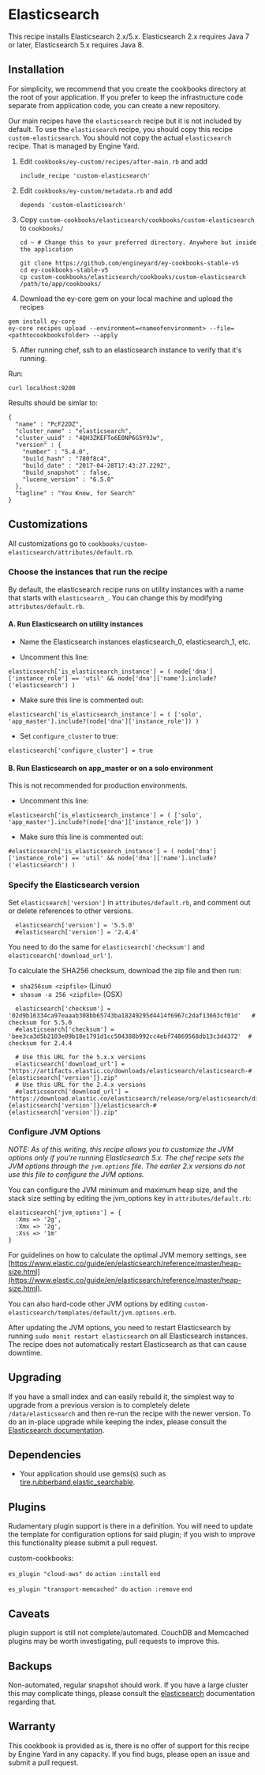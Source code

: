 # Elasticsearch

This recipe installs Elasticsearch 2.x/5.x. Elasticsearch 2.x requires Java 7 or later, Elasticsearch 5.x requires Java 8.

## Installation

For simplicity, we recommend that you create the cookbooks directory at the root of your application. If you prefer to keep the infrastructure code separate from application code, you can create a new repository.

Our main recipes have the `elasticsearch` recipe but it is not included by default. To use the `elasticsearch` recipe, you should copy this recipe `custom-elasticsearch`. You should not copy the actual `elasticsearch ` recipe. That is managed by Engine Yard.

1. Edit `cookbooks/ey-custom/recipes/after-main.rb` and add

      ```
      include_recipe 'custom-elasticsearch'
      ```

2. Edit `cookbooks/ey-custom/metadata.rb` and add

      ```
      depends 'custom-elasticsearch'
      ```

3. Copy `custom-cookbooks/elasticsearch/cookbooks/custom-elasticsearch ` to `cookbooks/`

      ```
      cd ~ # Change this to your preferred directory. Anywhere but inside the application

      git clone https://github.com/engineyard/ey-cookbooks-stable-v5
      cd ey-cookbooks-stable-v5
      cp custom-cookbooks/elasticsearch/cookbooks/custom-elasticsearch /path/to/app/cookbooks/
      ```

4. Download the ey-core gem on your local machine and upload the recipes

  ```
  gem install ey-core
  ey-core recipes upload --environment=<nameofenvironment> --file=<pathtocookbooksfolder> --apply
  ```

5. After running chef, ssh to an elasticsearch instance to verify that it's running.

Run:

```
curl localhost:9200
```

Results should be simlar to:

```
{
  "name" : "PcF22DZ",
  "cluster_name" : "elasticsearch",
  "cluster_uuid" : "4QH3ZKEFTo6E0NP6G5Y9Jw",
  "version" : {
    "number" : "5.4.0",
    "build_hash" : "780f8c4",
    "build_date" : "2017-04-28T17:43:27.229Z",
    "build_snapshot" : false,
    "lucene_version" : "6.5.0"
  },
  "tagline" : "You Know, for Search"
}
```

## Customizations

All customizations go to `cookbooks/custom-elasticsearch/attributes/default.rb`.

### Choose the instances that run the recipe

By default, the elasticsearch recipe runs on utility instances with a name that starts with `elasticsearch_`. You can change this by modifying `attributes/default.rb`.

#### A. Run Elasticsearch on utility instances

* Name the Elasticsearch instances elasticsearch\_0, elasticsearch\_1, etc.

* Uncomment this line:

```
elasticsearch['is_elasticsearch_instance'] = ( node['dna']['instance_role'] == 'util' && node['dna']['name'].include?('elasticsearch') )
```

* Make sure this line is commented out:

```
elasticsearch['is_elasticsearch_instance'] = ( ['solo', 'app_master'].include?(node['dna']['instance_role']) )
```

* Set `configure_cluster` to true:

```
elasticsearch['configure_cluster'] = true
```

#### B. Run Elasticsearch on app_master or on a solo environment

This is not recommended for production environments.

* Uncomment this line:

```
elasticsearch['is_elasticsearch_instance'] = ( ['solo', 'app_master'].include?(node['dna']['instance_role']) )
```

* Make sure this line is commented out:

```
#elasticsearch['is_elasticsearch_instance'] = ( node['dna']['instance_role'] == 'util' && node['dna']['name'].include?('elasticsearch') )
```

### Specify the Elasticsearch version

Set `elasticsearch['version']` in `attributes/default.rb`, and comment out or delete references to other versions.

```
  elasticsearch['version'] = '5.5.0'
  #elasticsearch['version'] = '2.4.4'
```

You need to do the same for `elasticsearch['checksum']` and `elasticsearch['download_url']`.

To calculate the SHA256 checksum, download the zip file and then run:

- `sha256sum <zipfile>` (Linux)
- `shasum -a 256 <zipfile>` (OSX)

```
  elasticsearch['checksum'] = '02d9b16334ca97eaaab308bb65743ba18249295d4414f6967c2daf13663cf01d'   # checksum for 5.5.0
  #elasticsearch['checksum'] = 'bee3ca3d5b2103e09b18e1791d1cc504388b992cc4ebf74869568db13c3d4372'  # checksum for 2.4.4
```

```
  # Use this URL for the 5.x.x versions
  elasticsearch['download_url'] = "https://artifacts.elastic.co/downloads/elasticsearch/elasticsearch-#{elasticsearch['version']}.zip"
  # Use this URL for the 2.4.x versions
  #elasticsearch['download_url'] = "https://download.elastic.co/elasticsearch/release/org/elasticsearch/distribution/zip/elasticsearch/#{elasticsearch['version']}/elasticsearch-#{elasticsearch['version']}.zip"
```

### Configure JVM Options

_NOTE: As of this writing, this recipe allows you to customize the JVM options only if you're running Elasticsearch 5.x. The chef recipe sets the JVM options through the `jvm.options` file. The earlier 2.x versions do not use this file to configure the JVM options._

You can configure the JVM minimum and maximum heap size, and the stack size setting by editing the jvm_options key in `attributes/default.rb`:

```
elasticsearch['jvm_options'] = {
  :Xms => '2g',
  :Xmx => '2g',
  :Xss => '1m'
}
```

For guidelines on how to calculate the optimal JVM memory settings, see [https://www.elastic.co/guide/en/elasticsearch/reference/master/heap-size.html](https://www.elastic.co/guide/en/elasticsearch/reference/master/heap-size.html).

You can also hard-code other JVM options by editing `custom-elasticsearch/templates/default/jvm.options.erb`.

After updating the JVM options, you need to restart Elasticsearch by running `sudo monit restart elasticsearch` on all Elasticsearch instances. The recipe does not automatically restart Elasticsearch as that can cause downtime.

## Upgrading

If you have a small index and can easily rebuild it, the simplest way to upgrade from a previous version is to completely delete `/data/elasticsearch` and then re-run the recipe with the newer version. To do an in-place upgrade while keeping the index, please consult the [Elasticsearch documentation](https://www.elastic.co/guide/en/elasticsearch/reference/current/setup-upgrade.html).

## Dependencies

  * Your application should use gems(s) such as [tire][4],[rubberband][3],[elastic_searchable][5].

Plugins
--------

Rudamentary plugin support is there in a definition.  You will need to update the template for configuration options for said plugin; if you wish to improve this functionality please submit a pull request.

custom-cookbooks:

``es_plugin "cloud-aws" do``
``action :install``
``end``

``es_plugin "transport-memcached" do``
``action :remove``
``end``


Caveats
--------

plugin support is still not complete/automated.  CouchDB and Memcached plugins may be worth investigating, pull requests to improve this.

Backups
--------

Non-automated, regular snapshot should work.  If you have a large cluster this may complicate things, please consult the [elasticsearch][2] documentation regarding that.


Warranty
--------

This cookbook is provided as is, there is no offer of support for this
recipe by Engine Yard in any capacity.  If you find bugs, please open an
issue and submit a pull request.

[1]: http://lucene.apache.org/
[2]: http://www.elasticsearch.org/
[3]: https://github.com/grantr/rubberband
[4]: https://github.com/karmi/tire
[5]: https://github.com/wireframe/elastic_searchable/
